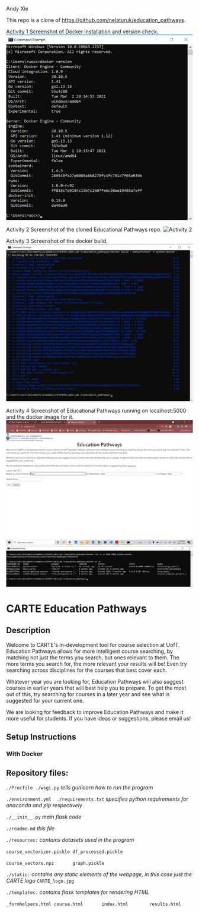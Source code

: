 Andy Xie

This repo is a clone of https://github.com/nelaturuk/education_pathways.

Activity 1 Screenshot of Docker installation and version check.
![Activity 1](/screenshots/activity_1_docker_install.png)

Activity 2 Screenshot of the cloned Educational Pathways repo.
![Activity 2](/screenshots/activity_1_screenshot.png)

Activity 3 Screenshot of the docker build.
![Activity 3](/screenshots/activity_3_docker_build.png)

Activity 4 Screenshot of Educational Pathways running on localhost:5000 and the docker image for it.
![Activity 4](/screenshots/activity_4_localhost.png)
![Activity 4](/screenshots/activity_4_running.png)

# CARTE Education Pathways

## Description
Welcome to CARTE's in-development tool for course selection at UofT. Education Pathways allows for more intelligent course searching, by matching not just the terms you search, but ones relevant to them. The more terms you search for, the more relevant your results will be! Even try searching across disciplines for the courses that best cover each.

Whatever year you are looking for, Education Pathways will also suggest courses in earlier years that will best help you to prepare. To get the most out of this, try searching for courses in a later year and see what is suggested for your current one.

We are looking for feedback to improve Education Pathways and make it more useful for students. If you have ideas or suggestions, please email us!

## Setup Instructions

### With Docker



## Repository files:

`./Procfile ./wsgi.py` *tells gunicorn how to run the program*

`./environment.yml  ./requirements.txt` *specifies python requirements for anaconda and pip respectively*

`./__init__.py` *main flask code*

`./readme.md` *this file*

`./resources:` *contains datasets used in the program*

`course_vectorizer.pickle df_processed.pickle`

`course_vectors.npz       graph.pickle`

`./static:` *contains any static elements of the webpage, in this case just the CARTE logo*
`CARTE_logo.jpg`

`./templates:` *contains flask templates for rendering HTML*

`_formhelpers.html course.html       index.html        results.html`

